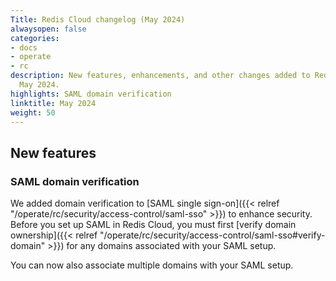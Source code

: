 ```yaml
---
Title: Redis Cloud changelog (May 2024)
alwaysopen: false
categories:
- docs
- operate
- rc
description: New features, enhancements, and other changes added to Redis Cloud during
  May 2024.
highlights: SAML domain verification
linktitle: May 2024
weight: 50
---
```


## New features

### SAML domain verification

We added domain verification to [SAML single sign-on]({{< relref "/operate/rc/security/access-control/saml-sso" >}}) to enhance security. Before you set up SAML in Redis Cloud, you must first [verify domain ownership]({{< relref "/operate/rc/security/access-control/saml-sso#verify-domain" >}}) for any domains associated with your SAML setup.

You can now also associate multiple domains with your SAML setup.